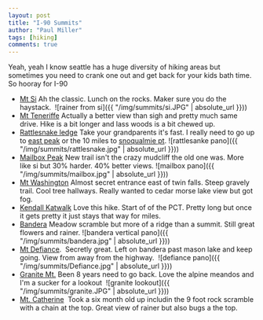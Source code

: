 ```yaml
--- 
layout: post
title: "I-90 Summits"
author: "Paul Miller"
tags: [hiking]
comments: true
---
```


Yeah, yeah I know seattle has a huge diversity of hiking areas but sometimes you need to crank one out and get back for your kids bath time. So hooray for I-90

- [Mt Si](https://www.wta.org/go-hiking/hikes/mount-si)
  Ah the classic. Lunch on the rocks. Maker sure you do the haystack. 
  ![rainer from si]({{ "/img/summits/si.JPG" | absolute_url }}))
- [Mt Teneriffe](https://www.wta.org/go-hiking/hikes/mount-teneriffe-road-trail)
  Actually a better view than sigh and pretty much same drive. Hike is a bit longer and lass woods is a bit chewed up. 
- [Rattlesnake ledge](https://www.wta.org/go-hiking/hikes/rattle-snake-ledge)
  Take your grandparents it's fast. I really need to go up to [east peak](https://www.wta.org/go-hiking/hikes/east-peak-rattlesnake-trail) or the 10 miles to [snoqualmie pt](https://www.wta.org/go-hiking/hikes/rattle-snake-mountain).
  ![rattlesanke pano]({{ "/img/summits/rattlesnake.jpg" | absolute_url }}))
- [Mailbox Peak](https://www.wta.org/go-hiking/hikes/mailbox-peak)
  New trail isn't the crazy mudcliff the old one was. More like si but 30% harder. 40% better views. 
  ![mailbox pano]({{ "/img/summits/mailbox.jpg" | absolute_url }}))
- [Mt Washington](https://www.wta.org/go-hiking/hikes/mount-washington-1)
  Almost secret entrance east of twin falls. Steep gravely trail. Cool tree hallways. Really wanted to cedar morse lake view but got fog.
- [Kendall Katwalk](https://www.wta.org/go-hiking/hikes/kendall-katwalk)
  Love this hike. Start of of the PCT. Pretty long but once it gets pretty it just stays that way for miles. 
- [Bandera](https://www.wta.org/go-hiking/hikes/bandera-mountain)
  Meadow scramble but more of a ridge than a summit. Still great flowers and rainer. 
  ![bandera vertical pano]({{ "/img/summits/bandera.jpg" | absolute_url }}))
- [Mt Defiance](https://www.wta.org/go-hiking/hikes/mount-defiance).
  Secretly great. Left on bandera past mason lake and keep going. View from away from the highway. 
  ![defiance pano]({{ "/img/summits/Defiance.jpg" | absolute_url }}))
- [Granite Mt.](https://www.wta.org/go-hiking/hikes/granite-mountain-1)
  Been 8 years need to go back. Love the alpine meandos and I'm a sucker for a lookout
  ![granite lookout]({{ "/img/summits/granite.JPG" | absolute_url }}))
- [Mt. Catherine](https://www.wta.org/go-hiking/hikes/mount-catherine)
  Took a six month old up includin the 9 foot rock scramble with a chain at the top. Great view of rainer but also bugs a the top. 

